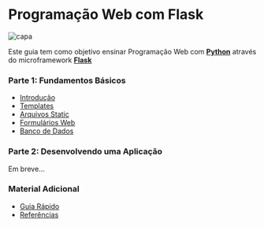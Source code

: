 # Programação Web com Flask

![capa](https://i.imgur.com/LyfMkRr.jpg)

Este guia tem como objetivo ensinar Programação Web com **[Python](https://www.python.org/)** através do microframework **[Flask](https://flask.palletsprojects.com/en/1.1.x/)**

### Parte 1: Fundamentos Básicos

- [Introdução](https://github.com/the-akira/Flask-Programacao-Web/blob/master/capitulos/Flask.md)
- [Templates](https://github.com/the-akira/Flask-Programacao-Web/blob/master/capitulos/Templates.md)
- [Arquivos Static](https://github.com/the-akira/Flask-Programacao-Web/blob/master/capitulos/Arquivos%20Static.md)
- [Formulários Web](https://github.com/the-akira/Flask-Programacao-Web/blob/master/capitulos/Formul%C3%A1rios%20Web.md)
- [Banco de Dados](https://github.com/the-akira/Flask-Programacao-Web/blob/master/capitulos/Banco%20de%20Dados.md)

### Parte 2: Desenvolvendo uma Aplicação

Em breve...

### Material Adicional

- [Guia Rápido](https://github.com/the-akira/Flask-Programacao-Web/blob/master/capitulos/Intro_Flask.md)
- [Referências](https://github.com/the-akira/Flask-Programacao-Web/blob/master/capitulos/Refer%C3%AAncias.md)
